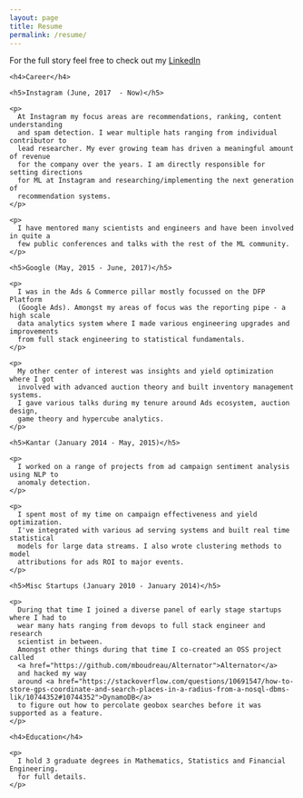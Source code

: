 ```yaml
---
layout: page
title: Resume
permalink: /resume/
---
```


<div class="row justify-content-center resume">
  <div class="col-8">
    <p>
      For the full story feel
      free to check out
      my <a href="https://www.linkedin.com/in/thomas-bredillet-59564a44/">LinkedIn</a>
    </p>

    <h4>Career</h4>

    <h5>Instagram (June, 2017  - Now)</h5>

    <p>
      At Instagram my focus areas are recommendations, ranking, content understanding 
      and spam detection. I wear multiple hats ranging from individual contributor to
      lead researcher. My ever growing team has driven a meaningful amount of revenue
      for the company over the years. I am directly responsible for setting directions
      for ML at Instagram and researching/implementing the next generation of
      recommendation systems.
    </p>

    <p>
      I have mentored many scientists and engineers and have been involved in quite a
      few public conferences and talks with the rest of the ML community.
    </p>

    <h5>Google (May, 2015 - June, 2017)</h5>

    <p>
      I was in the Ads & Commerce pillar mostly focussed on the DFP Platform
      (Google Ads). Amongst my areas of focus was the reporting pipe - a high scale
      data analytics system where I made various engineering upgrades and improvements
      from full stack engineering to statistical fundamentals.
    </p>

    <p>
      My other center of interest was insights and yield optimization where I got
      involved with advanced auction theory and built inventory management systems.
      I gave various talks during my tenure around Ads ecosystem, auction design,
      game theory and hypercube analytics.
    </p>

    <h5>Kantar (January 2014 - May, 2015)</h5>

    <p>
      I worked on a range of projects from ad campaign sentiment analysis using NLP to
      anomaly detection.
    </p>

    <p>
      I spent most of my time on campaign effectiveness and yield optimization.
      I've integrated with various ad serving systems and built real time statistical
      models for large data streams. I also wrote clustering methods to model
      attributions for ads ROI to major events.
    </p>

    <h5>Misc Startups (January 2010 - January 2014)</h5>

    <p>
      During that time I joined a diverse panel of early stage startups where I had to
      wear many hats ranging from devops to full stack engineer and research
      scientist in between. 
      Amongst other things during that time I co-created an OSS project called 
      <a href="https://github.com/mboudreau/Alternator">Alternator</a>
      and hacked my way
      around <a href="https://stackoverflow.com/questions/10691547/how-to-store-gps-coordinate-and-search-places-in-a-radius-from-a-nosql-dbms-lik/10744352#10744352">DynamoDB</a>
      to figure out how to percolate geobox searches before it was supported as a feature.
    </p>

    <h4>Education</h4>

    <p>
      I hold 3 graduate degrees in Mathematics, Statistics and Financial Engineering.
      for full details. 
    </p>
  </div>
</div>

